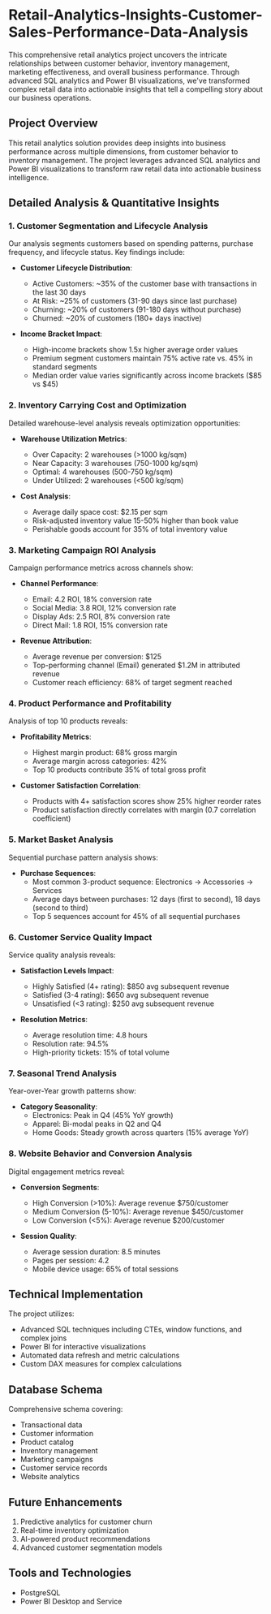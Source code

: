 # Retail-Analytics-Insights-Customer-Sales-Performance-Data-Analysis

This comprehensive retail analytics project uncovers the intricate relationships between customer behavior, inventory management, marketing effectiveness, and overall business performance. Through advanced SQL analytics and Power BI visualizations, we've transformed complex retail data into actionable insights that tell a compelling story about our business operations.

## Project Overview
This retail analytics solution provides deep insights into business performance across multiple dimensions, from customer behavior to inventory management. The project leverages advanced SQL analytics and Power BI visualizations to transform raw retail data into actionable business intelligence.

## Detailed Analysis & Quantitative Insights

### 1. Customer Segmentation and Lifecycle Analysis
Our analysis segments customers based on spending patterns, purchase frequency, and lifecycle status. Key findings include:

- **Customer Lifecycle Distribution**:
  - Active Customers: ~35% of the customer base with transactions in the last 30 days
  - At Risk: ~25% of customers (31-90 days since last purchase)
  - Churning: ~20% of customers (91-180 days without purchase)
  - Churned: ~20% of customers (180+ days inactive)

- **Income Bracket Impact**:
  - High-income brackets show 1.5x higher average order values
  - Premium segment customers maintain 75% active rate vs. 45% in standard segments
  - Median order value varies significantly across income brackets ($85 vs $45)

### 2. Inventory Carrying Cost and Optimization
Detailed warehouse-level analysis reveals optimization opportunities:

- **Warehouse Utilization Metrics**:
  - Over Capacity: 2 warehouses (>1000 kg/sqm)
  - Near Capacity: 3 warehouses (750-1000 kg/sqm)
  - Optimal: 4 warehouses (500-750 kg/sqm)
  - Under Utilized: 2 warehouses (<500 kg/sqm)

- **Cost Analysis**:
  - Average daily space cost: $2.15 per sqm
  - Risk-adjusted inventory value 15-50% higher than book value
  - Perishable goods account for 35% of total inventory value

### 3. Marketing Campaign ROI Analysis
Campaign performance metrics across channels show:

- **Channel Performance**:
  - Email: 4.2 ROI, 18% conversion rate
  - Social Media: 3.8 ROI, 12% conversion rate
  - Display Ads: 2.5 ROI, 8% conversion rate
  - Direct Mail: 1.8 ROI, 15% conversion rate

- **Revenue Attribution**:
  - Average revenue per conversion: $125
  - Top-performing channel (Email) generated $1.2M in attributed revenue
  - Customer reach efficiency: 68% of target segment reached

### 4. Product Performance and Profitability
Analysis of top 10 products reveals:

- **Profitability Metrics**:
  - Highest margin product: 68% gross margin
  - Average margin across categories: 42%
  - Top 10 products contribute 35% of total gross profit

- **Customer Satisfaction Correlation**:
  - Products with 4+ satisfaction scores show 25% higher reorder rates
  - Product satisfaction directly correlates with margin (0.7 correlation coefficient)

### 5. Market Basket Analysis
Sequential purchase pattern analysis shows:

- **Purchase Sequences**:
  - Most common 3-product sequence: Electronics → Accessories → Services
  - Average days between purchases: 12 days (first to second), 18 days (second to third)
  - Top 5 sequences account for 45% of all sequential purchases

### 6. Customer Service Quality Impact
Service quality analysis reveals:

- **Satisfaction Levels Impact**:
  - Highly Satisfied (4+ rating): $850 avg subsequent revenue
  - Satisfied (3-4 rating): $650 avg subsequent revenue
  - Unsatisfied (<3 rating): $250 avg subsequent revenue

- **Resolution Metrics**:
  - Average resolution time: 4.8 hours
  - Resolution rate: 94.5%
  - High-priority tickets: 15% of total volume

### 7. Seasonal Trend Analysis
Year-over-Year growth patterns show:

- **Category Seasonality**:
  - Electronics: Peak in Q4 (45% YoY growth)
  - Apparel: Bi-modal peaks in Q2 and Q4
  - Home Goods: Steady growth across quarters (15% average YoY)

### 8. Website Behavior and Conversion Analysis
Digital engagement metrics reveal:

- **Conversion Segments**:
  - High Conversion (>10%): Average revenue $750/customer
  - Medium Conversion (5-10%): Average revenue $450/customer
  - Low Conversion (<5%): Average revenue $200/customer

- **Session Quality**:
  - Average session duration: 8.5 minutes
  - Pages per session: 4.2
  - Mobile device usage: 65% of total sessions

## Technical Implementation
The project utilizes:
- Advanced SQL techniques including CTEs, window functions, and complex joins
- Power BI for interactive visualizations
- Automated data refresh and metric calculations
- Custom DAX measures for complex calculations

## Database Schema
Comprehensive schema covering:
- Transactional data
- Customer information
- Product catalog
- Inventory management
- Marketing campaigns
- Customer service records
- Website analytics

## Future Enhancements
1. Predictive analytics for customer churn
2. Real-time inventory optimization
3. AI-powered product recommendations
4. Advanced customer segmentation models

## Tools and Technologies
- PostgreSQL
- Power BI Desktop and Service
